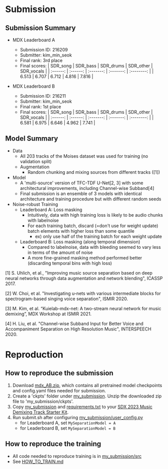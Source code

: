 # Submission

## Submission Summary

* MDX Leaderboard A
	* Submission ID: 216209
	* Submitter: kim_min_seok
	* Final rank: 3rd place
	* Final scores:
	  |  SDR_song | SDR_bass | SDR_drums | SDR_other | SDR_vocals |
	  | :------: | :------: | :-------: | :-------: | :--------: |
	  |   6.513   |  6.707   |  6.712    |  4.816    |   7.816    |
	  	  
* MDX Leaderboard B
	* Submission ID: 216211
	* Submitter: kim_min_seok
	* Final rank: 1st place
	* Final scores:
	  |  SDR_song | SDR_bass | SDR_drums | SDR_other | SDR_vocals |
	  | :------: | :------: | :-------: | :-------: | :--------: |
	  |   6.581   |  6.975   |  6.646    |  4.962    |   7.741    |

## Model Summary

* Data
  * All 203 tracks of the Moises dataset was used for training (no validation split)
  * Augmentation
    * Random chunking and mixing sources from different tracks ([1])
* Model
  * A 'multi-source' version of TFC-TDF U-Net[2, 3] with some architectural improvements, including Channel-wise Subband[4]
  * Final submission is an ensemble of 3 models with identical architecture and training procedure but with different random seeds 
* Noise-robust Training
  * Leaderboard A: Loss masking
      * Intuitively, data with high training loss is likely to be audio chunks with labelnoise
	  * For each training batch, discard (=don't use for weight update) batch elements with higher loss than some quantile 
		  * ex) only use half of the training batch for each weight update
  * Leaderboard B: Loss masking (along temporal dimension)
      * Compared to labelnoise, data with bleeding seemed to vary less in terms of the amount of noise
      * A more fine-grained masking method performed better (discarding temporal bins with high loss) 

[1] S. Uhlich, et al., "Improving music source separation based on deep neural networks through data augmentation and network blending", ICASSP 2017.

[2] W. Choi, et al. "Investigating u-nets with various intermediate blocks for spectrogram-based singing voice separation", ISMIR 2020.

[3] M. Kim, et al. “Kuielab-mdx-net: A two-stream neural network for music demixing”, MDX Workshop at ISMIR 2021.

[4] H. Liu, et al. "Channel-wise Subband Input for Better Voice and Accompaniment Separation on High Resolution Music", INTERSPEECH 2020.


# Reproduction

## How to reproduce the submission
1. Download [mdx_AB.zip](https://drive.google.com/file/d/1fy3aIAYnDg8WJ35hMsBhVJFLbIbLo8Gv/view?usp=share_link), which contains all pretrained model checkpoints and config.yaml files needed for submission.
2. Create a 'ckpts' folder under [my_submission](my_submission). Unzip the downloaded zip file to 'my_submission/ckpts'.
3. Copy [my_submission](my_submission) and [requirements.txt](my_submission) to your [SDX 2023 Music Demixing Track Starter Kit](https://gitlab.aicrowd.com/aicrowd/challenges/sound-demixing-challenge-2023/sdx-2023-music-demixing-track-starter-kit/).
4. Run submit.sh after configuring [my_submission/user_config.py](my_submission/user_config.py)
	- for Leaderboard A, set ```MySeparationModel = A```
	- for Leaderboard B, set ```MySeparationModel = B```

## How to reproduce the training
- All code needed to reproduce training is in [my_submission/src](my_submission/src)
- See [HOW_TO_TRAIN.md](my_submission/src/HOW_TO_TRAIN.md)
